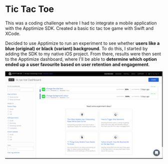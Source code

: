 # Tic Tac Toe

This was a coding challenge where I had to integrate a mobile application with the Apptimize SDK. Created a basic tic tac toe game with Swift and XCode. 

Decided to use Apptimize to run an experiment to see whether **users like a blue (original) or black (variant) background**. To do this, I started by adding the SDK to my native iOS project. From there, results were then sent to the Apptimize dashboard, where I'll be able to **determine which option ended up a user favourite based on user retention and engagement**. 

![Alt text](https://github.com/lucylow/Apptimize_tictactoe/blob/master/TicTacToe/Screenshots/Dashboard.png?raw=true "Title")


